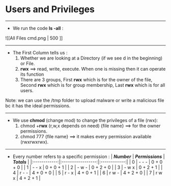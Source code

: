 #  Users and Privileges

---

- We run the code **ls -all** :

![[All Files cmd.png | 500 ]]

---

- The First Column tells us :
	1. Whether we are looking at a Directory (if we see d in the beginning) or File.
	2. **rwx** ==> read, write, execute. When one is missing then it can operate its function
	3. There are 3 groups, First **rwx** which is for the owner of the file, Second **rwx** which is for group membership, Last **rwx** which is for all users.

Note: we can use the /tmp folder to upload malware or write a malicious file bc it has the ideal permissions.

---

- We use **chmod** (change mod) to change the privileges of a file (rwx):
	1. chmod +**rwx** (r,w,x depends on need) {file name} ==> for the owner permissions.
	2. chmod 777 {file name} ==> it makes every permission available (rwxrwxrwx). 

---

- Every number refers to a specific permission :
| ***Number*** | ***Permissions*** | ***Totals*** |
|:------------:|:-----------------:|:------------:|
|      0       |       - - -       |  0 + 0 + 0   |
|      1       |       - - x       |  0 + 0 + 1   |
|      2       |       - w -       |  0 + 2 + 0   |
|      3       |       - w x       |  0 + 2 + 1   |
|      4       |       r - -       |  4 + 0 + 0   |
|      5       |       r - x       |  4 + 0 + 1   |
|      6       |       r w -       |  4 + 2 + 0   |
|      7       |       r w x       |  4 + 2 + 1   |

